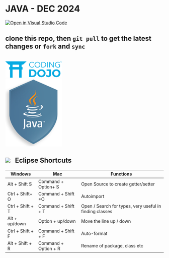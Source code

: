 # JAVA - DEC 2024

[![Open in Visual Studio Code](https://img.shields.io/badge/open%20in%20vscode-blue??style=for-the-badge&logo=visualstudiocode)](https://open.vscode.dev/jupiterorbita/JAVA_DEC_2024)

## clone this repo, then `git pull` to get the latest changes or `fork` and `sync`

<br/>

<img src="https://raw.githubusercontent.com/jupiterorbita/git_assets/master/CD_Horizontal_Logo_Blue.png" alt="Coding Dojo Logo" width="180">

<br/>

<!-- <img src="https://raw.githubusercontent.com/jupiterorbita/git_assets/master/MERN-logo-white.jpg" alt="MERN logo" width="180"> -->
<img src="https://github.com/jupiterorbita/git_assets/blob/master/java_shield_badge_crop.png?raw=true" alt="JAVA logo" width="180">


## <img src="https://icons.iconarchive.com/icons/papirus-team/papirus-apps/256/eclipse-icon.png" width="33"/>  &nbsp; Eclipse Shortcuts
| Windows | Mac    | Functions |
|----------------- | -----------------| --------------|
| Alt + Shift S  | Command + Option+ S| Open Source to create getter/setter|
| Ctrl + Shift+ O  | Command + Shift +O | Autoimport |
| Ctrl + Shift + T | Command + Shift + T| Open / Search for types, very useful in finding classes|
| Alt + up/down | Option + up/down | Move the line up / down |
| Ctrl + Shift + F| Command + Shift + F | Auto-format | 
|Alt + Shift + R|Command + Option + R|Rename of package, class etc|